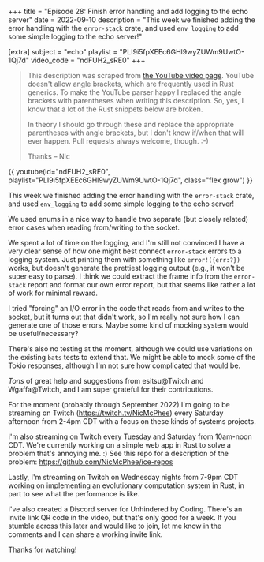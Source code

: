 +++
title = "Episode 28: Finish error handling and add logging to the echo server"
date = 2022-09-10
description = "This week we finished adding the error handling with the `error-stack` crate, and used `env_logging` to add some simple logging to the echo server!"

[extra]
subject = "echo"
playlist = "PLI9i5fpXEEc6GHl9wyZUWm9UwtO-1Qj7d"
video_code = "ndFUH2_sRE0"
+++

> This description was scraped from
> [the YouTube video page](https://www.youtube.com/watch?v=ndFUH2_sRE0&list=PLI9i5fpXEEc6GHl9wyZUWm9UwtO-1Qj7d).
> YouTube doesn't allow angle brackets, which are frequently used
> in Rust generics. To make the YouTube parser happy I replaced the
> angle brackets with parentheses when writing this description.
> So, yes, I know that a lot of the Rust snippets below are broken.
>
> In theory I should go through these and replace
> the appropriate parentheses with angle brackets, but I don't
> know if/when that will ever happen. Pull requests always
> welcome, though. :-)
>
> Thanks – Nic

<div>
 {{ 
    youtube(id="ndFUH2_sRE0", playlist="PLI9i5fpXEEc6GHl9wyZUWm9UwtO-1Qj7d", class="flex grow")
 }} 
</div>

This week we finished adding the error handling with the `error-stack` crate, and used `env_logging` to add some simple logging to the echo server!

We used enums in a nice way to handle two separate (but closely related) error cases when reading from/writing to the socket.

We spent a lot of time on the logging, and I'm still not convinced I have a very clear sense of how one might best connect `error-stack` errors to a logging system. Just printing them with something like `error!({err:?})` works, but doesn't generate the prettiest logging output (e.g., it won't be super easy to parse). I think we could extract the frame info from the `error-stack` report and format our own error report, but that seems like rather a lot of work for minimal reward.

I tried "forcing" an I/O error in the code that reads from and writes to the socket, but it turns out that didn't work, so I'm really not sure how I can generate one of those errors. Maybe some kind of mocking system would be useful/necessary?

There's also no testing at the moment, although we could use variations on the existing `bats` tests to extend that. We might be able to mock some of the Tokio responses, although I'm not sure how complicated that would be.

*Tons* of great help and suggestions from esitsu@Twitch and Wgaffa@Twitch, and I am super grateful for their contributions.

For the moment (probably through September 2022) I'm going to be streaming on Twitch (https://twitch.tv/NicMcPhee) every Saturday afternoon from 2-4pm CDT with a focus on these kinds of systems projects.

I'm also streaming on Twitch every Tuesday and Saturday from 10am-noon CDT. We're currently working on a simple web app in Rust to solve a problem that's annoying me. :) See this repo for a description of the problem: https://github.com/NicMcPhee/ice-repos

Lastly, I'm streaming on Twitch on Wednesday nights from 7-9pm CDT working on implementing an evolutionary computation system in Rust, in part to see what the performance is like.

I've also created a Discord server for Unhindered by Coding. There's an invite link QR code in the video, but that's only good for a week. If you stumble across this later and would like to join, let me know in the comments and I can share a working invite link.

Thanks for watching!
